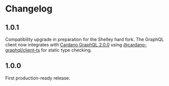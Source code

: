 Changelog
=========

## 1.0.1
Compatibility upgrade in preparation for the Shelley hard fork. The GraphQL client now integrates 
with [Cardano GraphQL 2.0.0](https://github.com/input-output-hk/cardano-graphql/releases/tag/2.0.0)
using [@cardano-graphql/client-ts](https://github.com/input-output-hk/cardano-graphql/tree/master/packages/client-ts)
 for static type checking.

## 1.0.0
First production-ready release. 
